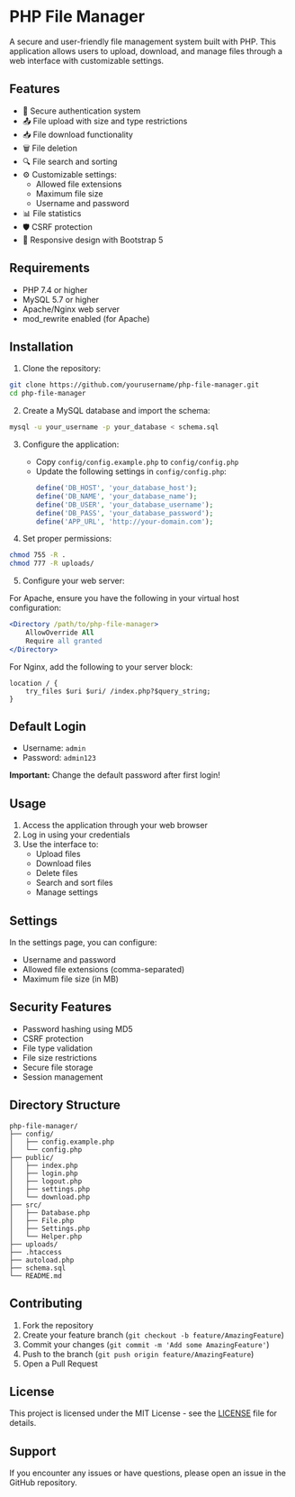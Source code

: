 # PHP File Manager

A secure and user-friendly file management system built with PHP. This application allows users to upload, download, and manage files through a web interface with customizable settings.

## Features

- 🔐 Secure authentication system
- 📤 File upload with size and type restrictions
- 📥 File download functionality
- 🗑️ File deletion
- 🔍 File search and sorting
- ⚙️ Customizable settings:
  - Allowed file extensions
  - Maximum file size
  - Username and password
- 📊 File statistics
- 🛡️ CSRF protection
- 📱 Responsive design with Bootstrap 5

## Requirements

- PHP 7.4 or higher
- MySQL 5.7 or higher
- Apache/Nginx web server
- mod_rewrite enabled (for Apache)

## Installation

1. Clone the repository:
```bash
git clone https://github.com/yourusername/php-file-manager.git
cd php-file-manager
```

2. Create a MySQL database and import the schema:
```bash
mysql -u your_username -p your_database < schema.sql
```

3. Configure the application:
   - Copy `config/config.example.php` to `config/config.php`
   - Update the following settings in `config/config.php`:
     ```php
     define('DB_HOST', 'your_database_host');
     define('DB_NAME', 'your_database_name');
     define('DB_USER', 'your_database_username');
     define('DB_PASS', 'your_database_password');
     define('APP_URL', 'http://your-domain.com');
     ```

4. Set proper permissions:
```bash
chmod 755 -R .
chmod 777 -R uploads/
```

5. Configure your web server:

For Apache, ensure you have the following in your virtual host configuration:
```apache
<Directory /path/to/php-file-manager>
    AllowOverride All
    Require all granted
</Directory>
```

For Nginx, add the following to your server block:
```nginx
location / {
    try_files $uri $uri/ /index.php?$query_string;
}
```

## Default Login

- Username: `admin`
- Password: `admin123`

**Important:** Change the default password after first login!

## Usage

1. Access the application through your web browser
2. Log in using your credentials
3. Use the interface to:
   - Upload files
   - Download files
   - Delete files
   - Search and sort files
   - Manage settings

## Settings

In the settings page, you can configure:

- Username and password
- Allowed file extensions (comma-separated)
- Maximum file size (in MB)

## Security Features

- Password hashing using MD5
- CSRF protection
- File type validation
- File size restrictions
- Secure file storage
- Session management

## Directory Structure

```
php-file-manager/
├── config/
│   ├── config.example.php
│   └── config.php
├── public/
│   ├── index.php
│   ├── login.php
│   ├── logout.php
│   ├── settings.php
│   └── download.php
├── src/
│   ├── Database.php
│   ├── File.php
│   ├── Settings.php
│   └── Helper.php
├── uploads/
├── .htaccess
├── autoload.php
├── schema.sql
└── README.md
```

## Contributing

1. Fork the repository
2. Create your feature branch (`git checkout -b feature/AmazingFeature`)
3. Commit your changes (`git commit -m 'Add some AmazingFeature'`)
4. Push to the branch (`git push origin feature/AmazingFeature`)
5. Open a Pull Request

## License

This project is licensed under the MIT License - see the [LICENSE](LICENSE) file for details.

## Support

If you encounter any issues or have questions, please open an issue in the GitHub repository. 